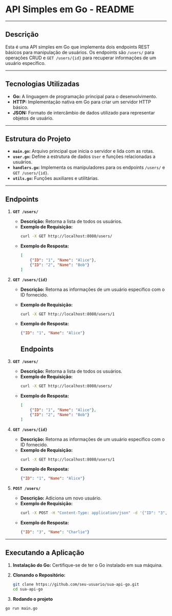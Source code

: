 # API Simples em Go - README

---

## Descrição

Esta é uma API simples em Go que implementa dois endpoints REST básicos para manipulação de usuários. Os endpoints são `/users/` para operações CRUD e `GET /users/{id}` para recuperar informações de um usuário específico.

---

## Tecnologias Utilizadas

- **Go:** A linguagem de programação principal para o desenvolvimento.
- **HTTP:** Implementação nativa em Go para criar um servidor HTTP básico.
- **JSON:** Formato de intercâmbio de dados utilizado para representar objetos de usuário.

---

## Estrutura do Projeto

- **`main.go`:** Arquivo principal que inicia o servidor e lida com as rotas.
- **`user.go`:** Define a estrutura de dados `User` e funções relacionadas a usuários.
- **`handlers.go`:** Implementa os manipuladores para os endpoints `/users/` e `GET /users/{id}`.
- **`utils.go`:** Funções auxiliares e utilitárias.

---

## Endpoints

1. **`GET /users/`**
   - **Descrição:** Retorna a lista de todos os usuários.
   - **Exemplo de Requisição:**
     ```bash
     curl -X GET http://localhost:8080/users/
     ```
   - **Exemplo de Resposta:**
     ```json
     [
         {"ID": "1", "Name": "Alice"},
         {"ID": "2", "Name": "Bob"}
     ]
     ```

2. **`GET /users/{id}`**
   - **Descrição:** Retorna as informações de um usuário específico com o ID fornecido.
   - **Exemplo de Requisição:**
     ```bash
     curl -X GET http://localhost:8080/users/1
     ```
   - **Exemplo de Resposta:**
     ```json
     {"ID": "1", "Name": "Alice"}
     ```

     ## Endpoints

1. **`GET /users/`**
   - **Descrição:** Retorna a lista de todos os usuários.
   - **Exemplo de Requisição:**
     ```bash
     curl -X GET http://localhost:8080/users/
     ```
   - **Exemplo de Resposta:**
     ```json
     [
         {"ID": "1", "Name": "Alice"},
         {"ID": "2", "Name": "Bob"}
     ]
     ```

2. **`GET /users/{id}`**
   - **Descrição:** Retorna as informações de um usuário específico com o ID fornecido.
   - **Exemplo de Requisição:**
     ```bash
     curl -X GET http://localhost:8080/users/1
     ```
   - **Exemplo de Resposta:**
     ```json
     {"ID": "1", "Name": "Alice"}
     ```

3. **`POST /users/`**
   - **Descrição:** Adiciona um novo usuário.
   - **Exemplo de Requisição:**
     ```bash
     curl -X POST -H "Content-Type: application/json" -d '{"ID": "3", "Name": "Charlie"}' http://localhost:8080/users/
     ```
   - **Exemplo de Resposta:**
     ```json
     {"ID": "3", "Name": "Charlie"}
     ```

---

## Executando a Aplicação

1. **Instalação do Go:**
   Certifique-se de ter o Go instalado em sua máquina.

2. **Clonando o Repositório:**
   ```bash
   git clone https://github.com/seu-usuario/sua-api-go.git
   cd sua-api-go
3. **Rodando o projeto**
 ```bash
go run main.go
